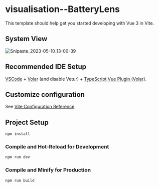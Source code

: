 # visualisation--BatteryLens

This template should help get you started developing with Vue 3 in Vite.

## System View
![Snipaste_2023-05-10_13-00-39](https://github.com/VIMLab-hfut/BatteryLens/assets/72554304/f2c4d545-fb6a-44be-8cbd-9dc7aceff05a)

## Recommended IDE Setup

[VSCode](https://code.visualstudio.com/) + [Volar](https://marketplace.visualstudio.com/items?itemName=Vue.volar) (and disable Vetur) + [TypeScript Vue Plugin (Volar)](https://marketplace.visualstudio.com/items?itemName=Vue.vscode-typescript-vue-plugin).

## Customize configuration

See [Vite Configuration Reference](https://vitejs.dev/config/).

## Project Setup

```sh
npm install
```

### Compile and Hot-Reload for Development

```sh
npm run dev
```

### Compile and Minify for Production

```sh
npm run build
```
